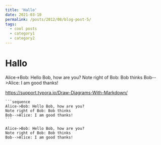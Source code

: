 ```yaml
---
title: 'Hallo'
date: 2021-03-10
permalink: /posts/2012/08/blog-post-5/
tags:
  - cool posts
  - category1
  - category2
---
```




# Hallo 

Alice->Bob: Hello Bob, how are you?
Note right of Bob: Bob thinks
Bob-->Alice: I am good thanks!



https://support.typora.io/Draw-Diagrams-With-Markdown/



~~~gfm
```sequence
Alice->Bob: Hello Bob, how are you?
Note right of Bob: Bob thinks
Bob-->Alice: I am good thanks!
```
~~~


```sequence
Alice->Bob: Hello Bob, how are you?
Note right of Bob: Bob thinks
Bob-->Alice: I am good thanks!
```

